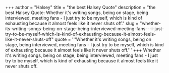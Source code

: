+++
author = "Halsey"
title = "the best Halsey Quote"
description = "the best Halsey Quote: Whether it's writing songs, being on stage, being interviewed, meeting fans - I just try to be myself, which is kind of exhausting because it almost feels like it never shuts off."
slug = "whether-its-writing-songs-being-on-stage-being-interviewed-meeting-fans---i-just-try-to-be-myself-which-is-kind-of-exhausting-because-it-almost-feels-like-it-never-shuts-off"
quote = '''Whether it's writing songs, being on stage, being interviewed, meeting fans - I just try to be myself, which is kind of exhausting because it almost feels like it never shuts off.'''
+++
Whether it's writing songs, being on stage, being interviewed, meeting fans - I just try to be myself, which is kind of exhausting because it almost feels like it never shuts off.
